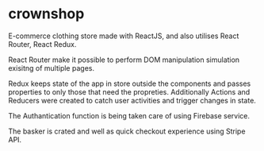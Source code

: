 # crownshop
E-commerce clothing store made with ReactJS, and also utilises React Router, React Redux.

React Router make it possible to perform DOM  manipulation simulation exisitng of multiple pages. 

Redux keeps state of the app in store outside the components and passes properties to only those that need the propreties. Additionally Actions and Reducers were created to catch user activities and trigger changes in state.

The Authantication function is being taken care of using Firebase service. 

The basker is crated and well as quick checkout experience using Stripe API.
